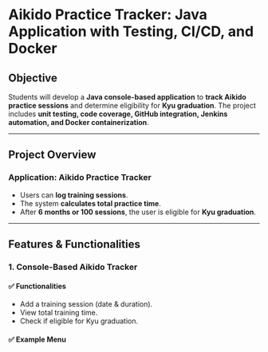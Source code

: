 # **Aikido Practice Tracker: Java Application with Testing, CI/CD, and Docker**  

## **Objective**  
Students will develop a **Java console-based application** to **track Aikido practice sessions** and determine eligibility for **Kyu graduation**. The project includes **unit testing, code coverage, GitHub integration, Jenkins automation, and Docker containerization**.  

---

## **Project Overview**  

### **Application: Aikido Practice Tracker**  
- Users can **log training sessions**.  
- The system **calculates total practice time**.  
- After **6 months or 100 sessions**, the user is eligible for **Kyu graduation**.  

---

## **Features & Functionalities**  

### **1. Console-Based Aikido Tracker**  
#### ✅ **Functionalities**  
- Add a training session (date & duration).  
- View total training time.  
- Check if eligible for Kyu graduation.  

#### ✅ **Example Menu**  
